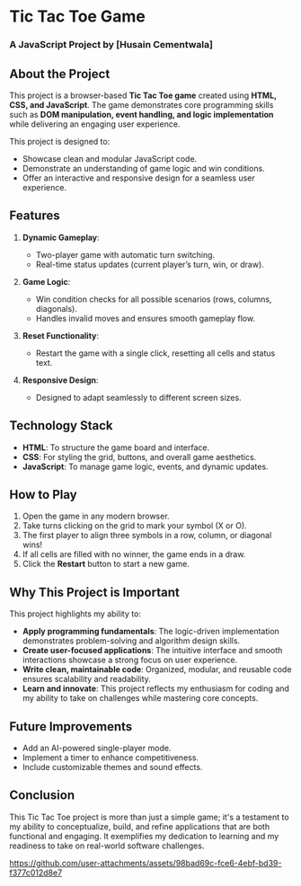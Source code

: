 # **Tic Tac Toe Game**  
### **A JavaScript Project by [Husain Cementwala]**

## **About the Project**  
This project is a browser-based **Tic Tac Toe game** created using **HTML, CSS, and JavaScript**. The game demonstrates core programming skills such as **DOM manipulation, event handling, and logic implementation** while delivering an engaging user experience.  

This project is designed to:  
- Showcase clean and modular JavaScript code.  
- Demonstrate an understanding of game logic and win conditions.  
- Offer an interactive and responsive design for a seamless user experience.  

## **Features**  
1. **Dynamic Gameplay**:  
   - Two-player game with automatic turn switching.  
   - Real-time status updates (current player’s turn, win, or draw).  

2. **Game Logic**:  
   - Win condition checks for all possible scenarios (rows, columns, diagonals).  
   - Handles invalid moves and ensures smooth gameplay flow.  

3. **Reset Functionality**:  
   - Restart the game with a single click, resetting all cells and status text.  

4. **Responsive Design**:  
   - Designed to adapt seamlessly to different screen sizes.  

## **Technology Stack**  
- **HTML**: To structure the game board and interface.  
- **CSS**: For styling the grid, buttons, and overall game aesthetics.  
- **JavaScript**: To manage game logic, events, and dynamic updates.  

## **How to Play**  
1. Open the game in any modern browser.  
2. Take turns clicking on the grid to mark your symbol (X or O).  
3. The first player to align three symbols in a row, column, or diagonal wins!  
4. If all cells are filled with no winner, the game ends in a draw.  
5. Click the **Restart** button to start a new game.  

## **Why This Project is Important**  
This project highlights my ability to:  
- **Apply programming fundamentals**: The logic-driven implementation demonstrates problem-solving and algorithm design skills.  
- **Create user-focused applications**: The intuitive interface and smooth interactions showcase a strong focus on user experience.  
- **Write clean, maintainable code**: Organized, modular, and reusable code ensures scalability and readability.  
- **Learn and innovate**: This project reflects my enthusiasm for coding and my ability to take on challenges while mastering core concepts.

## **Future Improvements**  
- Add an AI-powered single-player mode.  
- Implement a timer to enhance competitiveness.  
- Include customizable themes and sound effects.  

## **Conclusion**  
This Tic Tac Toe project is more than just a simple game; it's a testament to my ability to conceptualize, build, and refine applications that are both functional and engaging. It exemplifies my dedication to learning and my readiness to take on real-world software challenges.  



https://github.com/user-attachments/assets/98bad69c-fce6-4ebf-bd39-f377c012d8e7

